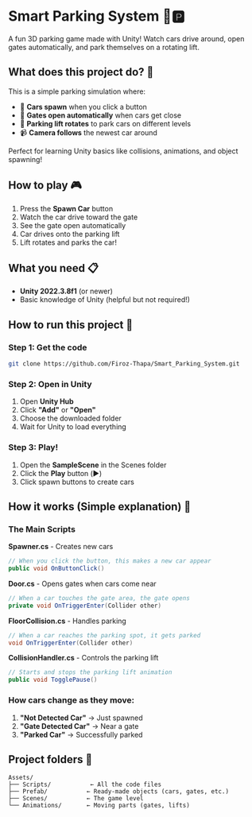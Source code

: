 # Smart Parking System 🚗🅿️

A fun 3D parking game made with Unity! Watch cars drive around, open gates automatically, and park themselves on a rotating lift.

## What does this project do? 🎯

This is a simple parking simulation where:
- 🚙 **Cars spawn** when you click a button
- 🚪 **Gates open automatically** when cars get close
- 🔄 **Parking lift rotates** to park cars on different levels
- 📹 **Camera follows** the newest car around

Perfect for learning Unity basics like collisions, animations, and object spawning!

## How to play 🎮

1. Press the **Spawn Car** button
2. Watch the car drive toward the gate
3. See the gate open automatically
4. Car drives onto the parking lift
5. Lift rotates and parks the car!

## What you need 📋

- **Unity 2022.3.8f1** (or newer)
- Basic knowledge of Unity (helpful but not required!)

## How to run this project 🚀

### Step 1: Get the code
```bash
git clone https://github.com/Firoz-Thapa/Smart_Parking_System.git
```

### Step 2: Open in Unity
1. Open **Unity Hub**
2. Click **"Add"** or **"Open"**
3. Choose the downloaded folder
4. Wait for Unity to load everything

### Step 3: Play!
1. Open the **SampleScene** in the Scenes folder
2. Click the **Play** button (▶️)
3. Click spawn buttons to create cars

## How it works (Simple explanation) 🔧

### The Main Scripts

**Spawner.cs** - Creates new cars
```csharp
// When you click the button, this makes a new car appear
public void OnButtonClick()
```

**Door.cs** - Opens gates when cars come near
```csharp
// When a car touches the gate area, the gate opens
private void OnTriggerEnter(Collider other)
```

**FloorCollision.cs** - Handles parking
```csharp
// When a car reaches the parking spot, it gets parked
void OnTriggerEnter(Collider other)
```

**CollisionHandler.cs** - Controls the parking lift
```csharp
// Starts and stops the parking lift animation
public void TogglePause()
```

### How cars change as they move:
1. **"Not Detected Car"** → Just spawned
2. **"Gate Detected Car"** → Near a gate  
3. **"Parked Car"** → Successfully parked

## Project folders 📁

```
Assets/
├── Scripts/           ← All the code files
├── Prefab/           ← Ready-made objects (cars, gates, etc.)
├── Scenes/           ← The game level
└── Animations/       ← Moving parts (gates, lifts)
```
